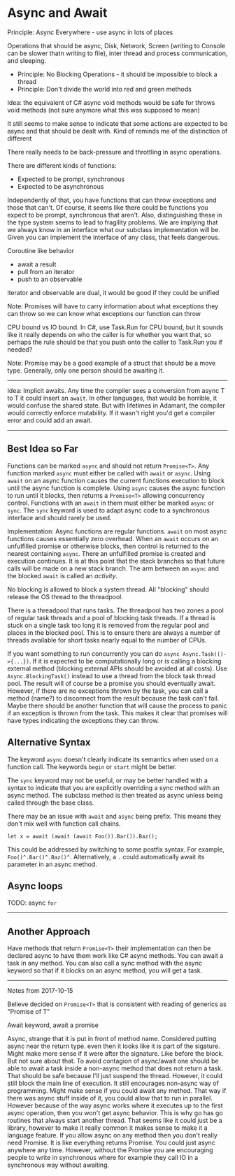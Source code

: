 # Async and Await

Principle: Async Everywhere - use async in lots of places

Operations that should be async, Disk, Network, Screen (writing to Console can be slower thatn writing to file), inter thread and process communication, and sleeping.

  * Principle: No Blocking Operations - it should be impossible to block a thread
  * Principle: Don't divide the world into red and green methods

Idea: the equivalent of C# async void methods would be safe for throws void methods (not sure anymore what this was supposed to mean)

It still seems to make sense to indicate that some actions are expected to be async and that should be dealt with.  Kind of reminds me of the distinction of different 

There really needs to be back-pressure and throttling in async operations.

There are different kinds of functions:

  * Expected to be prompt, synchronous
  * Expected to be asynchronous

Independently of that, you have functions that can throw exceptions and those that can't.  Of course, it seems like there could be functions you expect to be prompt, synchronous that aren't.  Also, distinguishing these in the type system seems to lead to fragility problems.  We are implying that we always know in an interface what our subclass implementation will be.  Given you can implement the interface of any class, that feels dangerous.

Coroutine like behavior
  * await a result
  * pull from an iterator
  * push to an observable

iterator and observable are dual, it would be good if they could be unified

Note: Promises will have to carry information about what exceptions they can throw so we can know what exceptions our function can throw

CPU bound vs IO bound.  In C#, use Task.Run for CPU bound, but it sounds like it really depends on who the caller is for whether you want that, so perhaps the rule should be that you push onto the caller to Task.Run you if needed?

Note: Promise<T> may be a good example of a struct that should be a move type. Generally, only one person should be awaiting it.

-------

Idea: Implicit awaits.  Any time the compiler sees a conversion from async T to T it could insert an `await`.  In other languages, that would be horrible, it would confuse the shared state.  But with lifetimes in Adamant, the compiler would correctly enforce mutability.  If it wasn't right you'd get a compiler error and could add an await.

-------

## Best Idea so Far

Functions can be marked `async` and should not return `Promise<T>`.  Any function marked `async` must either be called with `await` or `async`.  Using `await` on an async function causes the current functions execution to block until the async function is complete.  Using `async` causes the async function to run until it blocks, then returns a `Promise<T>` allowing concurrency control.  Functions with an `await` in them must either be marked `async` or `sync`.  The `sync` keyword is used to adapt async code to a synchronous interface and should rarely be used.

Implementation: Async functions are regular functions.  `await` on most async functions causes essentially zero overhead.  When an `await` occurs on an unfulfilled promise or otherwise blocks, then control is returned to the nearest containing `async`.  There an unfulfilled promise is created and execution continues.  It is at this point that the stack branches so that future calls will be made on a new stack branch.  The arm between an `async` and the blocked `await` is called an *activity*.

No blocking is allowed to block a system thread.  All "blocking" should release the OS thread to the threadpool.

There is a threadpool that runs tasks.  The threadpool has two zones a pool of regular task threads and a pool of blocking task threads.  If a thread is stuck on a single task too long it is removed from the regular pool and places in the blocked pool.  This is to ensure there are always a number of threads available for short tasks nearly equal to the number of CPUs.

If you want something to run concurrently you can do `async Async.Task(()->{...})`.  If it is expected to be computationally long or is calling a blocking external method (blocking external APIs should be avoided at all costs).  Use `Async.BlockingTask()` instead to use a thread from the block task thread pool.  The result will of course be a promise you should eventually await.  However, if there are no exceptions thrown by the task, you can call a method (name?) to disconnect from the result because the task can't fail.  Maybe there should be another function that will cause the process to panic if an exception is thrown from the task.  This makes it clear that promises will have types indicating the exceptions they can throw.

## Alternative Syntax

The keyword `async` doesn't clearly indicate its semantics when used on a function call.  The keywords `begin` or `start` might be better.

The `sync` keyword may not be useful, or may be better handled with a syntax to indicate that you are explicitly overriding a sync method with an async method.  The subclass method is then treated as async unless being called through the base class.

There may be an issue with `await` and `async` being prefix.  This means they don't mix well with function call chains.

	let x = await (await (await Foo()).Bar()).Baz();

This could be addressed by switching to some postfix syntax.  For example, `Foo()^.Bar()^.Baz()^`.  Alternatively, a `.` could automatically await its parameter in an async method.

## Async loops

TODO: async `for`


-----

## Another Approach

Have methods that return `Promise<T>` their implementation can then be declared async to have them work like C# async methods.  You can await a task in any method.  You can also call a sync method with the async keyword so that if it blocks on an async method, you will get a task.

----

Notes from 2017-10-15

Believe decided on `Promise<T>` that is consistent with reading of generics as "Promise of T"

Await keyword, await a promise

Async, strange that it is put in front of method name.  Considered putting async near the return type.  even then it looks like it is part of the sigature.  Might make more sense if it were after the signature.  Like before the block.  But not sure about that.  To avoid contagion of async/await one should be able to await a task inside a non-async method that does not return a task.  That should be safe because I'll just suspend the thread.  However, it could still block the main line of execution.  It still encourages non-async way of programming.  Might make sense if you could await any method.  That way if there was async stuff inside of it, you could allow that to run in parallel.  However because of the way async works where it executes up to the first async operation, then you won't get async behavior.  This is why go has go routines that always start another thread.  That seems like it could just be a library,  however to make it really common it makes sense to make it a language feature.  If you allow async on any method then you don't really need Promise.  It is like everything returns Promise.  You could just async anywhere any time.  However, without the Promise you are encouraging people to write in synchronous where for example they call IO in a synchronous way without awaiting.